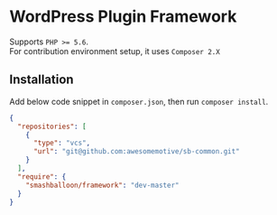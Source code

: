 # WordPress Plugin Framework

<p>
Supports <code>PHP >= 5.6</code>.
<br>For contribution environment setup, it uses <code>Composer 2.X</code>
</p>

## Installation

Add below code snippet in `composer.json`, then run `composer install`.

```json
{
  "repositories": [
    {
      "type": "vcs",
      "url": "git@github.com:awesomemotive/sb-common.git"
    }
  ],
  "require": {
    "smashballoon/framework": "dev-master"
  }
}
```
